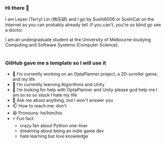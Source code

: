 ### Hi there 👋

<!--**Sushi6006/Sushi6006** is a ✨ _special_ ✨ repository because its `README.md` (this file) appears on your GitHub profile.-->

I am Leyan (Terry) Lin (林乐研) and I go by Sushi6006 or SushiCat on the Internet as you can probably already tell. If you can't, you're so blind go see a doctor.

I am an undergraduate student at the University of Melbourne studying Computing and Software Systems (Computer Science). 
<br><br>

### GitHub gave me a template so I will use it
- 🔭 I’m currently working on an OptaPlanner project, a 2D-scroller game, and my life
- 🌱 I’m currently learning Algorithms and Unity
- 🤔 I’m looking for help with OptaPlanner and Unity please god help me I am so so so stuck I hate my life
- 💬 Ask me about anything, but I won't answer you
- 📫 How to reach me: don't
- 😄 Pronouns: he/him/his
- ⚡ Fun fact:
  - crazy fan about Python one-liner
  - dreaming about being an indie game dev
  - hate learning but love knowledge
